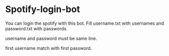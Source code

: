 # Spotify-login-bot
You can login the spotify with this bot.
Fill username.txt with usernames and password.txt with passwords. 

username and password must be same line. 

first username match with first password.

